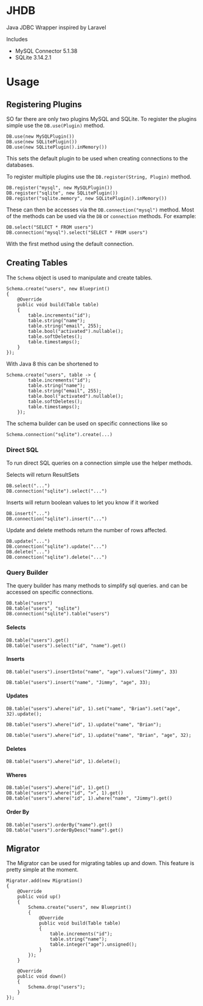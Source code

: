 # JHDB
Java JDBC Wrapper inspired by Laravel

Includes

- MySQL Connector 5.1.38
- SQLite 3.14.2.1

# Usage

## Registering Plugins

SO far there are only two plugins MySQL and SQLite. To register the plugins simple use the `DB.use(Plugin)` method.

    DB.use(new MySQLPlugin())
    DB.use(new SQLitePlugin())
    DB.use(new SQLitePlugin().inMemory())
    
This sets the default plugin to be used when creating connections to the databases.

To register multiple plugins use the `DB.register(String, Plugin)` method.

    DB.register("mysql", new MySQLPlugin())
    DB.register("sqlite", new SQLitePlugin())
    DB.register("sqlite.memory", new SQLitePlugin().inMemory()) 

These can then be accesses via the `DB.connection("mysql")` method.
Most of the methods can be used via the `DB` or `connection` methods.
For example:

    DB.select("SELECT * FROM users")
    DB.connection("mysql").select("SELECT * FROM users")
    
With the first method using the default connection.

## Creating Tables

The `Schema` object is used to manipulate and create tables.

    Schema.create("users", new Blueprint()
    {
        @Override
        public void build(Table table)
        {
            table.increments("id");
            table.string("name");
            table.string("email", 255);
            table.bool("activated").nullable();
            table.softDeletes();
            table.timestamps();
        }
    });
    
With Java 8 this can be shortened to

    Schema.create("users", table -> {
            table.increments("id");
            table.string("name");
            table.string("email", 255);
            table.bool("activated").nullable();
            table.softDeletes();
            table.timestamps();
        });
    
The schema builder can be used on specific connections like so

    Schema.connection("sqlite").create(...)

### Direct SQL

To run direct SQL queries on a connection simple use the helper methods.

Selects will return ResultSets

    DB.select("...")
    DB.connection("sqlite").select("...")
    
Inserts will return boolean values to let you know if it worked
    
    DB.insert("...")
    DB.connection("sqlite").insert("...")

Update and delete methods return the number of rows affected.
    
    DB.update("...")
    DB.connection("sqlite").update("...")
    DB.delete("...")
    DB.connection("sqlite").delete("...")

### Query Builder

The query builder has many methods to simplify sql queries. and can be accessed on specific connections. 

    DB.table("users")
    DB.table("users", "sqlite")
    DB.connection("sqlite").table("users")
    
#### Selects

    DB.table("users").get()
    DB.table("users").select("id", "name").get()
    
#### Inserts

    DB.table("users").insertInto("name", "age").values("Jimmy", 33)
    
    DB.table("users").insert("name", "Jimmy", "age", 33);
    
#### Updates

    DB.table("users").where("id", 1).set("name", "Brian").set("age", 32).update();

    DB.table("users").where("id", 1).update("name", "Brian");
    
    DB.table("users").where("id", 1).update("name", "Brian", "age", 32);
    
#### Deletes

    DB.table("users").where("id", 1).delete();

#### Wheres

    DB.table("users").where("id", 1).get()
    DB.table("users").where("id", ">", 1).get()
    DB.table("users").where("id", 1).where("name", "Jimmy").get()

#### Order By
    
    DB.table("users").orderBy("name").get()
    DB.table("users").orderByDesc("name").get()

## Migrator

The Migrator can be used for migrating tables up and down. This feature is pretty simple at the moment.

    Migrator.add(new Migration()
    {
        @Override
        public void up()
        {
            Schema.create("users", new Blueprint()
            {
                @Override
                public void build(Table table)
                {
                    table.increments("id");
                    table.string("name");
                    table.integer("age").unsigned();
                }
            });
        }

        @Override
        public void down()
        {
            Schema.drop("users");
        }
    });
    
    